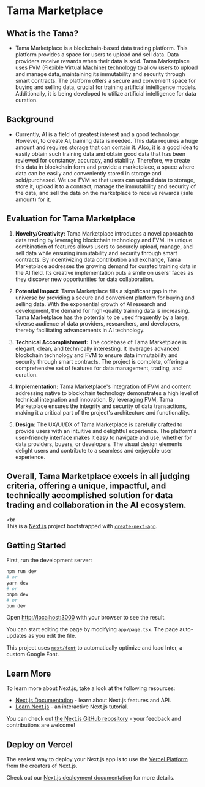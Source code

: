 # Tama Marketplace

## What is the Tama?
- Tama Marketplace is a blockchain-based data trading platform. This platform provides a space for users to upload and sell data. Data providers receive rewards when their data is sold. Tama Marketplace uses FVM (Flexible Virtual Machine) technology to allow users to upload and manage data, maintaining its immutability and security through smart contracts. The platform offers a secure and convenient space for buying and selling data, crucial for training artificial intelligence models. Additionally, it is being developed to utilize artificial intelligence for data curation.

## Background
- Currently, AI is a field of greatest interest and a good technology. However, to create AI, training data is needed. This data requires a huge amount and requires storage that can contain it. Also, it is a good idea to easily obtain such training data and obtain good data that has been reviewed for constancy, accuracy, and stability. Therefore, we create this data in blockchain form and provide a marketplace, a space where data can be easily and conveniently stored in storage and sold/purchased. We use FVM so that users can upload data to storage, store it, upload it to a contract, manage the immutability and security of the data, and sell the data on the marketplace to receive rewards (sale amount) for it.

## Evaluation for Tama Marketplace
1. **Novelty/Creativity:**
Tama Marketplace introduces a novel approach to data trading by leveraging blockchain technology and FVM. Its unique combination of features allows users to securely upload, manage, and sell data while ensuring immutability and security through smart contracts. By incentivizing data contribution and exchange, Tama Marketplace addresses the growing demand for curated training data in the AI field. Its creative implementation puts a smile on users' faces as they discover new opportunities for data collaboration.

3. **Potential Impact:**
Tama Marketplace fills a significant gap in the universe by providing a secure and convenient platform for buying and selling data. With the exponential growth of AI research and development, the demand for high-quality training data is increasing. Tama Marketplace has the potential to be used frequently by a large, diverse audience of data providers, researchers, and developers, thereby facilitating advancements in AI technology.

4. **Technical Accomplishment:**
The codebase of Tama Marketplace is elegant, clean, and technically interesting. It leverages advanced blockchain technology and FVM to ensure data immutability and security through smart contracts. The project is complete, offering a comprehensive set of features for data management, trading, and curation.

5. **Implementation:**
Tama Marketplace's integration of FVM and content addressing native to blockchain technology demonstrates a high level of technical integration and innovation. By leveraging FVM, Tama Marketplace ensures the integrity and security of data transactions, making it a critical part of the project's architecture and functionality.

6. **Design:**
The UX/UI/DX of Tama Marketplace is carefully crafted to provide users with an intuitive and delightful experience. The platform's user-friendly interface makes it easy to navigate and use, whether for data providers, buyers, or developers. The visual design elements delight users and contribute to a seamless and enjoyable user experience.

Overall, Tama Marketplace excels in all judging criteria, offering a unique, impactful, and technically accomplished solution for data trading and collaboration in the AI ecosystem.
--------------------
<br</br>
This is a [Next.js](https://nextjs.org/) project bootstrapped with [`create-next-app`](https://github.com/vercel/next.js/tree/canary/packages/create-next-app).

## Getting Started

First, run the development server:

```bash
npm run dev
# or
yarn dev
# or
pnpm dev
# or
bun dev
```

Open [http://localhost:3000](http://localhost:3000) with your browser to see the result.

You can start editing the page by modifying `app/page.tsx`. The page auto-updates as you edit the file.

This project uses [`next/font`](https://nextjs.org/docs/basic-features/font-optimization) to automatically optimize and load Inter, a custom Google Font.

## Learn More

To learn more about Next.js, take a look at the following resources:

- [Next.js Documentation](https://nextjs.org/docs) - learn about Next.js features and API.
- [Learn Next.js](https://nextjs.org/learn) - an interactive Next.js tutorial.

You can check out [the Next.js GitHub repository](https://github.com/vercel/next.js/) - your feedback and contributions are welcome!

## Deploy on Vercel

The easiest way to deploy your Next.js app is to use the [Vercel Platform](https://vercel.com/new?utm_medium=default-template&filter=next.js&utm_source=create-next-app&utm_campaign=create-next-app-readme) from the creators of Next.js.

Check out our [Next.js deployment documentation](https://nextjs.org/docs/deployment) for more details.
